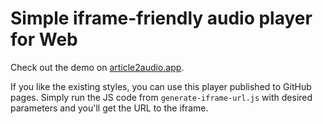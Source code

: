 # Simple iframe-friendly audio player for Web

Check out the demo on [article2audio.app](https://article2audio.app/).

If you like the existing styles, you can use this player published to GitHub pages.
Simply run the JS code from `generate-iframe-url.js` with desired parameters and you'll get the URL to the iframe.
